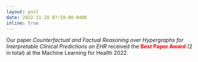 ```yaml
---
layout: post
date: 2022-11-28 07:59:00-0400
inline: true
---
```


Our paper *Counterfactual and Factual Reasoning over Hypergraphs for Interpretable Clinical Predictions on EHR* received the **<span style="color:red">Best Paper Award</span>** (2 in total) at the Machine Learning for Health 2022.